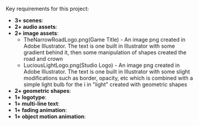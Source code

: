 Key requirements for this project:
- **3+ scenes**:
- **2+ audio assets**:
- **2+ image assets**: 
    - TheNarrowRoadLogo.png(Game Title) - An image png created in Adobe Illustrator. The text is one built in Illustrator with some gradient behind it, then some manipulation of shapes created the road and crown
    - LuciousLightLogo.png(Studio Logo) - An image png created in Adobe Illustrator. The text is one built in Illustrator with some slight modifications such as border, opacity, etc which is combined with a simple light bulb for the i in "light" created with geometric shapes
- **2+ geometric shapes**:
- **1+ logotype**:
- **1+ multi-line text**:
- **1+ fading animation**:
- **1+ object motion animation**: